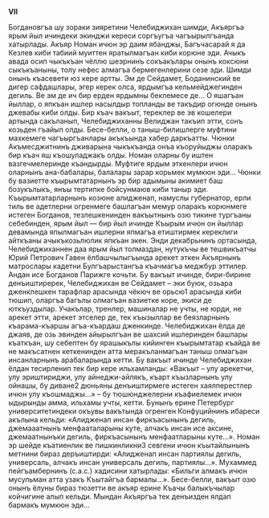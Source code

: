 **VII**


Богдановгъа шу зораки зияретини Челебиджихан шимди, Акъяргъа ярым йыл ичиндеки экинджи кереси соргъугъа чагъырылгъанда хатырлады.
Акъяр Номан ичюн эр даим ябанджы, Багъчасарай я да Кезлев киби табиий муиттен яратылмагъан киби корюне эди. Ачыкъ авада осип чыкъкъан чёллю шеэрнинъ сокъакълары онынъ коксюни сыкъкъаныны, толу нефес алмагъа бермегенлерини сезе эди.
Шимди онынъ къасевети юз кере артты. Эм де Сейдамет, Боданинский ве дигер сафдашлары, эгер керек олса, ярдымгъа кельмейджегинден дегиль.  Ве эм де ич бир ерден ярдымны беклемесе де… О яшагъан йыллар, о япкъан ишлер насылдыр топланды ве такъдир огюнде онынъ джевабы киби олды.
Бир къач вакъыт, тереклер ве эв кошелери артында сакъланып, Челебиджиханны Велиджан такъип этти, сонъ козьден гъайып олды. Бесе-белли, о таныш-билишлерге муфтини махкемеге чагъыргъанлары акъкъында хабер даркъатты. Чюнки Акъмесджитнинъ дживарына чыкъкъанда онъа къоруйыджы оларакъ бир къач яш къошуладжакъ олды. Номан оларны бу иштен вазгечмелеринде къандырды. Муфтиге ярдым эткенлери ичюн оларнынъ ана-бабалары, балалары зарар корьмек мумкюн эди… Чюнки бу вазиетте къырымтатарнынъ эр бир адымыны акимиет баш бозукълыкъ, янъы тертипке бойсунмаюв киби таныр эди.
Къырымтатарларнынъ козюне алидженап, намуслы губернатор, ерли тиль ве адетлерни огренмеге башлагъан мемур оларакъ корюнмеге истеген Богданов, тезлешкенинден вакъытнынъ озю тикине тургъаны себебинден, ярым йыл — бир йыл ичинде Къырым ичюн он йыллар девамында япылмагъан ишлерни япмагъа етиштирмек кереклиги айткъаны ачыкъкозьлюлик япкъан экен. Энди декабрьнинъ ортасында, Челебиджиханнен даа ярым йыл толмаздан, нутукъчы ве тешвикъатчы Юрий Петрович Гавен ёлбашчылыгъында арекет эткен Акъярнынъ матрослары кадетни Булгъарыстангъа къачмагъа меджбур эттилер. Андан исе Богданов Парижге кочьти.
Бу вакъыт ичинде, бири-бирине денъиштиререк, Челебиджихан ве Сейдамет – эки буюк, озьара дженклешкен тарафлар арасында чёкюч ве орьсю1 арасында киби тюшип, оларгъа багълы олмагъан вазиетке коре, экиси де юткъуздылар.
Учакълар, тренлер, машиналар не учты, не юрди, не арекет этти, арекет этселер де, тек къызыллар ве беязларнынъ къарама-къаршы агъа-къардаш дженкинде.
Челебиджихан ёлда де джаяв, де озь эвинден айырылгъан ве шахсий ишлеринден башлары къаткъан, шу себептен бу ярашыкълы кийинген къырымтатар къайда ве не макъсатнен кеткенинден атта меракъланмагъан таныш олмагъан инсанларнынъ арабаларында кетти. 
Бу вакъыт ичинде Челебиджихан ёлдан тесирленип тек бир кере ильхамланды: «Вакъыт – улу арекетчи, улу эриштириджи, улу айнеджи-айлякъ, къарт къызларнынъ улу ойнашы, бу диване2 дюньяны денъиштирмеге истеген хаялперестлер ичюн улу къошмаджы…» – бу тюшюнджелерни къафиелемек ичюн ыдырынды амма, ильхамы учты, кетти. Бунынъ ерине Петербург университетиндеки окъувы вакътында огренген Конфуцийнинъ ибареси акълына кельди: «Алидженап инсан фиркъасынынъ дегиль, джемааатнынъ менфааталарыны куте, алчакъ инсан исе аксине, джемаатнынъки дегиль, фиркъасынынъ менфаатларыны куте…». Номан эр шейде къатиенлик ве пишкинликни3 севгени ичюн къытайлынынъ метнини бираз деръиштирди: «Алидженап инсан партиялы дегиль, универсаль, алчакъ инсан универсаль дегиль, партиялы…». 
Мухаммед пейгъамбернинъ (с.а.с.) хадисини хатырлады: «Бильги алмакъ ичюн мусульман атта узакъ Къытайгъа бармалы…».
Бесе-белли, вакъыт озю онынъ ёлуны бираз тюзетти ве акъяр ерине Къачы балыкъчылар койчигине алып кельди. Мындан Акъяргъа тек денъизден ялдап бармакъ мумкюн эди…
